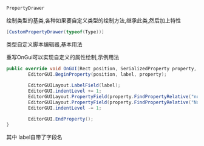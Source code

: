 ```c#
PropertyDrawer 
```

绘制类型的基类,各种如果要自定义类型的绘制方法,继承此类,然后加上特性

```c#
[CustomPropertyDrawer(typeof(Type))]
```

类型自定义脚本编辑器,基本用法

重写OnGui可以实现自定义的属性绘制,示例用法

```c#
public override void OnGUI(Rect position, SerializedProperty property, GUIContent label){
    	EditorGUI.BeginProperty(position, label, property);
        
        EditorGUILayout.LabelField(label);
        EditorGUI.indentLevel += 1;
        EditorGUILayout.PropertyField(property.FindPropertyRelative("nums"));
        EditorGUILayout.PropertyField(property.FindPropertyRelative("Names"));
        EditorGUI.indentLevel -= 1;

        EditorGUI.EndProperty();
}
```

其中 label自带了字段名